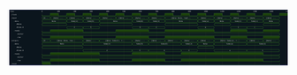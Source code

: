 

<p>
<svg viewBox="0 0 1700 340" xmlns="http://www.w3.org/2000/svg">
<defs>
<clipPath id="clip">
<rect height="340" width="1700" x="0" y="0"/>
</clipPath>
</defs>
<rect fill="#0B151D" height="340" stroke="darkblue" width="1700" x="0" y="0"/>
<line stroke="#333333" stroke-width="1" x1="200" x2="200" y1="0" y2="340"/>
<text clip-path="url(#clip)" dominant-baseline="middle" fill="#D4D4D4" font-family="monospace" font-size="10px" text-anchor="middle" x="200" y="10">
0
</text>
<line stroke="#333333" stroke-width="1" x1="300" x2="300" y1="0" y2="340"/>
<text clip-path="url(#clip)" dominant-baseline="middle" fill="#D4D4D4" font-family="monospace" font-size="10px" text-anchor="middle" x="300" y="10">
100
</text>
<line stroke="#333333" stroke-width="1" x1="400" x2="400" y1="0" y2="340"/>
<text clip-path="url(#clip)" dominant-baseline="middle" fill="#D4D4D4" font-family="monospace" font-size="10px" text-anchor="middle" x="400" y="10">
200
</text>
<line stroke="#333333" stroke-width="1" x1="500" x2="500" y1="0" y2="340"/>
<text clip-path="url(#clip)" dominant-baseline="middle" fill="#D4D4D4" font-family="monospace" font-size="10px" text-anchor="middle" x="500" y="10">
300
</text>
<line stroke="#333333" stroke-width="1" x1="600" x2="600" y1="0" y2="340"/>
<text clip-path="url(#clip)" dominant-baseline="middle" fill="#D4D4D4" font-family="monospace" font-size="10px" text-anchor="middle" x="600" y="10">
400
</text>
<line stroke="#333333" stroke-width="1" x1="700" x2="700" y1="0" y2="340"/>
<text clip-path="url(#clip)" dominant-baseline="middle" fill="#D4D4D4" font-family="monospace" font-size="10px" text-anchor="middle" x="700" y="10">
500
</text>
<line stroke="#333333" stroke-width="1" x1="800" x2="800" y1="0" y2="340"/>
<text clip-path="url(#clip)" dominant-baseline="middle" fill="#D4D4D4" font-family="monospace" font-size="10px" text-anchor="middle" x="800" y="10">
600
</text>
<line stroke="#333333" stroke-width="1" x1="900" x2="900" y1="0" y2="340"/>
<text clip-path="url(#clip)" dominant-baseline="middle" fill="#D4D4D4" font-family="monospace" font-size="10px" text-anchor="middle" x="900" y="10">
700
</text>
<line stroke="#333333" stroke-width="1" x1="1000" x2="1000" y1="0" y2="340"/>
<text clip-path="url(#clip)" dominant-baseline="middle" fill="#D4D4D4" font-family="monospace" font-size="10px" text-anchor="middle" x="1000" y="10">
800
</text>
<line stroke="#333333" stroke-width="1" x1="1100" x2="1100" y1="0" y2="340"/>
<text clip-path="url(#clip)" dominant-baseline="middle" fill="#D4D4D4" font-family="monospace" font-size="10px" text-anchor="middle" x="1100" y="10">
900
</text>
<line stroke="#333333" stroke-width="1" x1="1200" x2="1200" y1="0" y2="340"/>
<text clip-path="url(#clip)" dominant-baseline="middle" fill="#D4D4D4" font-family="monospace" font-size="10px" text-anchor="middle" x="1200" y="10">
1000
</text>
<line stroke="#333333" stroke-width="1" x1="1300" x2="1300" y1="0" y2="340"/>
<text clip-path="url(#clip)" dominant-baseline="middle" fill="#D4D4D4" font-family="monospace" font-size="10px" text-anchor="middle" x="1300" y="10">
1100
</text>
<line stroke="#333333" stroke-width="1" x1="1400" x2="1400" y1="0" y2="340"/>
<text clip-path="url(#clip)" dominant-baseline="middle" fill="#D4D4D4" font-family="monospace" font-size="10px" text-anchor="middle" x="1400" y="10">
1200
</text>
<line stroke="#333333" stroke-width="1" x1="1500" x2="1500" y1="0" y2="340"/>
<text clip-path="url(#clip)" dominant-baseline="middle" fill="#D4D4D4" font-family="monospace" font-size="10px" text-anchor="middle" x="1500" y="10">
1300
</text>
<line stroke="#333333" stroke-width="1" x1="1600" x2="1600" y1="0" y2="340"/>
<text clip-path="url(#clip)" dominant-baseline="middle" fill="#D4D4D4" font-family="monospace" font-size="10px" text-anchor="middle" x="1600" y="10">
1400
</text>
<line stroke="#333333" stroke-width="1" x1="1700" x2="1700" y1="0" y2="340"/>
<text clip-path="url(#clip)" dominant-baseline="middle" fill="#D4D4D4" font-family="monospace" font-size="10px" text-anchor="middle" x="1700" y="10">
1500
</text>
<text dominant-baseline="middle" fill="#D4D4D4" font-family="monospace" font-size="10px" text-anchor="start" x="3" y="10">
Time:
</text>
<text dominant-baseline="middle" fill="#D4D4D4" font-family="monospace" font-size="10px" text-anchor="start" x="3" xml:space="preserve" y="30">
.clock
<title>top.clock</title>
</text>
<path d="M 200 30 L 200 37 L 250 37 L 250 30" fill="none" stroke="#56C126" stroke-width="1"/>
<rect fill="#1C400C" height="14" stroke="none" width="48" x="251" y="23"/>
<path d="M 250 30 L 250 23 L 300 23 L 300 30" fill="none" stroke="#56C126" stroke-width="1"/>
<path d="M 300 30 L 300 37 L 350 37 L 350 30" fill="none" stroke="#56C126" stroke-width="1"/>
<rect fill="#1C400C" height="14" stroke="none" width="48" x="351" y="23"/>
<path d="M 350 30 L 350 23 L 400 23 L 400 30" fill="none" stroke="#56C126" stroke-width="1"/>
<path d="M 400 30 L 400 37 L 450 37 L 450 30" fill="none" stroke="#56C126" stroke-width="1"/>
<rect fill="#1C400C" height="14" stroke="none" width="48" x="451" y="23"/>
<path d="M 450 30 L 450 23 L 500 23 L 500 30" fill="none" stroke="#56C126" stroke-width="1"/>
<path d="M 500 30 L 500 37 L 550 37 L 550 30" fill="none" stroke="#56C126" stroke-width="1"/>
<rect fill="#1C400C" height="14" stroke="none" width="48" x="551" y="23"/>
<path d="M 550 30 L 550 23 L 600 23 L 600 30" fill="none" stroke="#56C126" stroke-width="1"/>
<path d="M 600 30 L 600 37 L 650 37 L 650 30" fill="none" stroke="#56C126" stroke-width="1"/>
<rect fill="#1C400C" height="14" stroke="none" width="48" x="651" y="23"/>
<path d="M 650 30 L 650 23 L 700 23 L 700 30" fill="none" stroke="#56C126" stroke-width="1"/>
<path d="M 700 30 L 700 37 L 750 37 L 750 30" fill="none" stroke="#56C126" stroke-width="1"/>
<rect fill="#1C400C" height="14" stroke="none" width="48" x="751" y="23"/>
<path d="M 750 30 L 750 23 L 800 23 L 800 30" fill="none" stroke="#56C126" stroke-width="1"/>
<path d="M 800 30 L 800 37 L 850 37 L 850 30" fill="none" stroke="#56C126" stroke-width="1"/>
<rect fill="#1C400C" height="14" stroke="none" width="48" x="851" y="23"/>
<path d="M 850 30 L 850 23 L 900 23 L 900 30" fill="none" stroke="#56C126" stroke-width="1"/>
<path d="M 900 30 L 900 37 L 950 37 L 950 30" fill="none" stroke="#56C126" stroke-width="1"/>
<rect fill="#1C400C" height="14" stroke="none" width="48" x="951" y="23"/>
<path d="M 950 30 L 950 23 L 1000 23 L 1000 30" fill="none" stroke="#56C126" stroke-width="1"/>
<path d="M 1000 30 L 1000 37 L 1050 37 L 1050 30" fill="none" stroke="#56C126" stroke-width="1"/>
<rect fill="#1C400C" height="14" stroke="none" width="48" x="1051" y="23"/>
<path d="M 1050 30 L 1050 23 L 1100 23 L 1100 30" fill="none" stroke="#56C126" stroke-width="1"/>
<path d="M 1100 30 L 1100 37 L 1150 37 L 1150 30" fill="none" stroke="#56C126" stroke-width="1"/>
<rect fill="#1C400C" height="14" stroke="none" width="48" x="1151" y="23"/>
<path d="M 1150 30 L 1150 23 L 1200 23 L 1200 30" fill="none" stroke="#56C126" stroke-width="1"/>
<path d="M 1200 30 L 1200 37 L 1250 37 L 1250 30" fill="none" stroke="#56C126" stroke-width="1"/>
<rect fill="#1C400C" height="14" stroke="none" width="48" x="1251" y="23"/>
<path d="M 1250 30 L 1250 23 L 1300 23 L 1300 30" fill="none" stroke="#56C126" stroke-width="1"/>
<path d="M 1300 30 L 1300 37 L 1350 37 L 1350 30" fill="none" stroke="#56C126" stroke-width="1"/>
<rect fill="#1C400C" height="14" stroke="none" width="48" x="1351" y="23"/>
<path d="M 1350 30 L 1350 23 L 1400 23 L 1400 30" fill="none" stroke="#56C126" stroke-width="1"/>
<path d="M 1400 30 L 1400 37 L 1450 37 L 1450 30" fill="none" stroke="#56C126" stroke-width="1"/>
<rect fill="#1C400C" height="14" stroke="none" width="48" x="1451" y="23"/>
<path d="M 1450 30 L 1450 23 L 1500 23 L 1500 30" fill="none" stroke="#56C126" stroke-width="1"/>
<path d="M 1500 30 L 1500 37 L 1550 37 L 1550 30" fill="none" stroke="#56C126" stroke-width="1"/>
<rect fill="#1C400C" height="14" stroke="none" width="48" x="1551" y="23"/>
<path d="M 1550 30 L 1550 23 L 1600 23 L 1600 30" fill="none" stroke="#56C126" stroke-width="1"/>
<path d="M 1600 30 L 1600 37 L 1650 37 L 1650 30" fill="none" stroke="#56C126" stroke-width="1"/>
<rect fill="#1C400C" height="14" stroke="none" width="48" x="1651" y="23"/>
<path d="M 1650 30 L 1650 23 L 1700 23 L 1700 30" fill="none" stroke="#56C126" stroke-width="1"/>
<text dominant-baseline="middle" fill="#D4D4D4" font-family="monospace" font-size="10px" text-anchor="start" x="3" xml:space="preserve" y="50">
.input
<title>top.input</title>
</text>
<path d="M 200 50 L 203 43 L 248 43 L 251 50 L 248 57 L 203 57 Z" fill="none" stroke="#56C126" stroke-width="1"/>
<text dominant-baseline="middle" fill="#D4D4D4" font-family="monospace" font-size="10px" text-anchor="middle" x="225" xml:space="preserve" y="50">
{d...
<title>{data: None, ready: {raw: 0}}</title>
</text>
<path d="M 251 50 L 254 43 L 348 43 L 351 50 L 348 57 L 254 57 Z" fill="none" stroke="#56C126" stroke-width="1"/>
<text dominant-baseline="middle" fill="#D4D4D4" font-family="monospace" font-size="10px" text-anchor="middle" x="301" xml:space="preserve" y="50">
{data: ...
<title>{data: None, ready: {raw: 1}}</title>
</text>
<path d="M 351 50 L 354 43 L 448 43 L 451 50 L 448 57 L 354 57 Z" fill="none" stroke="#56C126" stroke-width="1"/>
<text dominant-baseline="middle" fill="#D4D4D4" font-family="monospace" font-size="10px" text-anchor="middle" x="401" xml:space="preserve" y="50">
{data: ...
<title>{data: Some(2), ready: {raw: 1}}</title>
</text>
<path d="M 451 50 L 454 43 L 548 43 L 551 50 L 548 57 L 454 57 Z" fill="none" stroke="#56C126" stroke-width="1"/>
<text dominant-baseline="middle" fill="#D4D4D4" font-family="monospace" font-size="10px" text-anchor="middle" x="501" xml:space="preserve" y="50">
{data: ...
<title>{data: Some(5), ready: {raw: 0}}</title>
</text>
<path d="M 551 50 L 554 43 L 648 43 L 651 50 L 648 57 L 554 57 Z" fill="none" stroke="#56C126" stroke-width="1"/>
<text dominant-baseline="middle" fill="#D4D4D4" font-family="monospace" font-size="10px" text-anchor="middle" x="601" xml:space="preserve" y="50">
{data: ...
<title>{data: None, ready: {raw: 0}}</title>
</text>
<path d="M 651 50 L 654 43 L 748 43 L 751 50 L 748 57 L 654 57 Z" fill="none" stroke="#56C126" stroke-width="1"/>
<text dominant-baseline="middle" fill="#D4D4D4" font-family="monospace" font-size="10px" text-anchor="middle" x="701" xml:space="preserve" y="50">
{data: ...
<title>{data: None, ready: {raw: 1}}</title>
</text>
<path d="M 751 50 L 754 43 L 848 43 L 851 50 L 848 57 L 754 57 Z" fill="none" stroke="#56C126" stroke-width="1"/>
<text dominant-baseline="middle" fill="#D4D4D4" font-family="monospace" font-size="10px" text-anchor="middle" x="801" xml:space="preserve" y="50">
{data: ...
<title>{data: Some(6), ready: {raw: 1}}</title>
</text>
<path d="M 851 50 L 854 43 L 948 43 L 951 50 L 948 57 L 854 57 Z" fill="none" stroke="#56C126" stroke-width="1"/>
<text dominant-baseline="middle" fill="#D4D4D4" font-family="monospace" font-size="10px" text-anchor="middle" x="901" xml:space="preserve" y="50">
{data: ...
<title>{data: Some(2), ready: {raw: 0}}</title>
</text>
<path d="M 951 50 L 954 43 L 1148 43 L 1151 50 L 1148 57 L 954 57 Z" fill="none" stroke="#56C126" stroke-width="1"/>
<text dominant-baseline="middle" fill="#D4D4D4" font-family="monospace" font-size="10px" text-anchor="middle" x="1051" xml:space="preserve" y="50">
{data: None, read...
<title>{data: None, ready: {raw: 1}}</title>
</text>
<path d="M 1151 50 L 1154 43 L 1248 43 L 1251 50 L 1248 57 L 1154 57 Z" fill="none" stroke="#56C126" stroke-width="1"/>
<text dominant-baseline="middle" fill="#D4D4D4" font-family="monospace" font-size="10px" text-anchor="middle" x="1201" xml:space="preserve" y="50">
{data: ...
<title>{data: Some(a), ready: {raw: 1}}</title>
</text>
<path d="M 1251 50 L 1254 43 L 1348 43 L 1351 50 L 1348 57 L 1254 57 Z" fill="none" stroke="#56C126" stroke-width="1"/>
<text dominant-baseline="middle" fill="#D4D4D4" font-family="monospace" font-size="10px" text-anchor="middle" x="1301" xml:space="preserve" y="50">
{data: ...
<title>{data: None, ready: {raw: 0}}</title>
</text>
<path d="M 1351 50 L 1354 43 L 1448 43 L 1451 50 L 1448 57 L 1354 57 Z" fill="none" stroke="#56C126" stroke-width="1"/>
<text dominant-baseline="middle" fill="#D4D4D4" font-family="monospace" font-size="10px" text-anchor="middle" x="1401" xml:space="preserve" y="50">
{data: ...
<title>{data: Some(1), ready: {raw: 1}}</title>
</text>
<path d="M 1451 50 L 1454 43 L 1548 43 L 1551 50 L 1548 57 L 1454 57 Z" fill="none" stroke="#56C126" stroke-width="1"/>
<text dominant-baseline="middle" fill="#D4D4D4" font-family="monospace" font-size="10px" text-anchor="middle" x="1501" xml:space="preserve" y="50">
{data: ...
<title>{data: Some(c), ready: {raw: 0}}</title>
</text>
<path d="M 1551 50 L 1554 43 L 1648 43 L 1651 50 L 1648 57 L 1554 57 Z" fill="none" stroke="#56C126" stroke-width="1"/>
<text dominant-baseline="middle" fill="#D4D4D4" font-family="monospace" font-size="10px" text-anchor="middle" x="1601" xml:space="preserve" y="50">
{data: ...
<title>{data: None, ready: {raw: 1}}</title>
</text>
<text dominant-baseline="middle" fill="#D4D4D4" font-family="monospace" font-size="10px" text-anchor="start" x="3" xml:space="preserve" y="70">
   .data
<title>top.input.data</title>
</text>
<path d="M 200 70 L 203 63 L 348 63 L 351 70 L 348 77 L 203 77 Z" fill="none" stroke="#56C126" stroke-width="1"/>
<text dominant-baseline="middle" fill="#D4D4D4" font-family="monospace" font-size="10px" text-anchor="middle" x="275" xml:space="preserve" y="70">
None
<title>None</title>
</text>
<path d="M 351 70 L 354 63 L 448 63 L 451 70 L 448 77 L 354 77 Z" fill="none" stroke="#56C126" stroke-width="1"/>
<text dominant-baseline="middle" fill="#D4D4D4" font-family="monospace" font-size="10px" text-anchor="middle" x="401" xml:space="preserve" y="70">
Some(2)
<title>Some(2)</title>
</text>
<path d="M 451 70 L 454 63 L 548 63 L 551 70 L 548 77 L 454 77 Z" fill="none" stroke="#56C126" stroke-width="1"/>
<text dominant-baseline="middle" fill="#D4D4D4" font-family="monospace" font-size="10px" text-anchor="middle" x="501" xml:space="preserve" y="70">
Some(5)
<title>Some(5)</title>
</text>
<path d="M 551 70 L 554 63 L 748 63 L 751 70 L 748 77 L 554 77 Z" fill="none" stroke="#56C126" stroke-width="1"/>
<text dominant-baseline="middle" fill="#D4D4D4" font-family="monospace" font-size="10px" text-anchor="middle" x="651" xml:space="preserve" y="70">
None
<title>None</title>
</text>
<path d="M 751 70 L 754 63 L 848 63 L 851 70 L 848 77 L 754 77 Z" fill="none" stroke="#56C126" stroke-width="1"/>
<text dominant-baseline="middle" fill="#D4D4D4" font-family="monospace" font-size="10px" text-anchor="middle" x="801" xml:space="preserve" y="70">
Some(6)
<title>Some(6)</title>
</text>
<path d="M 851 70 L 854 63 L 948 63 L 951 70 L 948 77 L 854 77 Z" fill="none" stroke="#56C126" stroke-width="1"/>
<text dominant-baseline="middle" fill="#D4D4D4" font-family="monospace" font-size="10px" text-anchor="middle" x="901" xml:space="preserve" y="70">
Some(2)
<title>Some(2)</title>
</text>
<path d="M 951 70 L 954 63 L 1148 63 L 1151 70 L 1148 77 L 954 77 Z" fill="none" stroke="#56C126" stroke-width="1"/>
<text dominant-baseline="middle" fill="#D4D4D4" font-family="monospace" font-size="10px" text-anchor="middle" x="1051" xml:space="preserve" y="70">
None
<title>None</title>
</text>
<path d="M 1151 70 L 1154 63 L 1248 63 L 1251 70 L 1248 77 L 1154 77 Z" fill="none" stroke="#56C126" stroke-width="1"/>
<text dominant-baseline="middle" fill="#D4D4D4" font-family="monospace" font-size="10px" text-anchor="middle" x="1201" xml:space="preserve" y="70">
Some(a)
<title>Some(a)</title>
</text>
<path d="M 1251 70 L 1254 63 L 1348 63 L 1351 70 L 1348 77 L 1254 77 Z" fill="none" stroke="#56C126" stroke-width="1"/>
<text dominant-baseline="middle" fill="#D4D4D4" font-family="monospace" font-size="10px" text-anchor="middle" x="1301" xml:space="preserve" y="70">
None
<title>None</title>
</text>
<path d="M 1351 70 L 1354 63 L 1448 63 L 1451 70 L 1448 77 L 1354 77 Z" fill="none" stroke="#56C126" stroke-width="1"/>
<text dominant-baseline="middle" fill="#D4D4D4" font-family="monospace" font-size="10px" text-anchor="middle" x="1401" xml:space="preserve" y="70">
Some(1)
<title>Some(1)</title>
</text>
<path d="M 1451 70 L 1454 63 L 1548 63 L 1551 70 L 1548 77 L 1454 77 Z" fill="none" stroke="#56C126" stroke-width="1"/>
<text dominant-baseline="middle" fill="#D4D4D4" font-family="monospace" font-size="10px" text-anchor="middle" x="1501" xml:space="preserve" y="70">
Some(c)
<title>Some(c)</title>
</text>
<path d="M 1551 70 L 1554 63 L 1648 63 L 1651 70 L 1648 77 L 1554 77 Z" fill="none" stroke="#56C126" stroke-width="1"/>
<text dominant-baseline="middle" fill="#D4D4D4" font-family="monospace" font-size="10px" text-anchor="middle" x="1601" xml:space="preserve" y="70">
None
<title>None</title>
</text>
<text dominant-baseline="middle" fill="#D4D4D4" font-family="monospace" font-size="10px" text-anchor="start" x="3" xml:space="preserve" y="90">
      #None
<title>top.input.data#None</title>
</text>
<path d="M 200 90 L 203 83 L 348 83 L 351 90 L 348 97 L 203 97 Z" fill="none" stroke="#56C126" stroke-width="1"/>
<text dominant-baseline="middle" fill="#D4D4D4" font-family="monospace" font-size="10px" text-anchor="middle" x="275" xml:space="preserve" y="90">

<title></title>
</text>
<path d="M 551 90 L 554 83 L 748 83 L 751 90 L 748 97 L 554 97 Z" fill="none" stroke="#56C126" stroke-width="1"/>
<text dominant-baseline="middle" fill="#D4D4D4" font-family="monospace" font-size="10px" text-anchor="middle" x="651" xml:space="preserve" y="90">

<title></title>
</text>
<path d="M 951 90 L 954 83 L 1148 83 L 1151 90 L 1148 97 L 954 97 Z" fill="none" stroke="#56C126" stroke-width="1"/>
<text dominant-baseline="middle" fill="#D4D4D4" font-family="monospace" font-size="10px" text-anchor="middle" x="1051" xml:space="preserve" y="90">

<title></title>
</text>
<path d="M 1251 90 L 1254 83 L 1348 83 L 1351 90 L 1348 97 L 1254 97 Z" fill="none" stroke="#56C126" stroke-width="1"/>
<text dominant-baseline="middle" fill="#D4D4D4" font-family="monospace" font-size="10px" text-anchor="middle" x="1301" xml:space="preserve" y="90">

<title></title>
</text>
<path d="M 1551 90 L 1554 83 L 1648 83 L 1651 90 L 1648 97 L 1554 97 Z" fill="none" stroke="#56C126" stroke-width="1"/>
<text dominant-baseline="middle" fill="#D4D4D4" font-family="monospace" font-size="10px" text-anchor="middle" x="1601" xml:space="preserve" y="90">

<title></title>
</text>
<text dominant-baseline="middle" fill="#D4D4D4" font-family="monospace" font-size="10px" text-anchor="start" x="3" xml:space="preserve" y="110">
      #Some.0
<title>top.input.data#Some.0</title>
</text>
<path d="M 351 110 L 354 103 L 448 103 L 451 110 L 448 117 L 354 117 Z" fill="none" stroke="#56C126" stroke-width="1"/>
<text dominant-baseline="middle" fill="#D4D4D4" font-family="monospace" font-size="10px" text-anchor="middle" x="401" xml:space="preserve" y="110">
2
<title>2</title>
</text>
<path d="M 451 110 L 454 103 L 548 103 L 551 110 L 548 117 L 454 117 Z" fill="none" stroke="#56C126" stroke-width="1"/>
<text dominant-baseline="middle" fill="#D4D4D4" font-family="monospace" font-size="10px" text-anchor="middle" x="501" xml:space="preserve" y="110">
5
<title>5</title>
</text>
<path d="M 751 110 L 754 103 L 848 103 L 851 110 L 848 117 L 754 117 Z" fill="none" stroke="#56C126" stroke-width="1"/>
<text dominant-baseline="middle" fill="#D4D4D4" font-family="monospace" font-size="10px" text-anchor="middle" x="801" xml:space="preserve" y="110">
6
<title>6</title>
</text>
<path d="M 851 110 L 854 103 L 948 103 L 951 110 L 948 117 L 854 117 Z" fill="none" stroke="#56C126" stroke-width="1"/>
<text dominant-baseline="middle" fill="#D4D4D4" font-family="monospace" font-size="10px" text-anchor="middle" x="901" xml:space="preserve" y="110">
2
<title>2</title>
</text>
<path d="M 1151 110 L 1154 103 L 1248 103 L 1251 110 L 1248 117 L 1154 117 Z" fill="none" stroke="#56C126" stroke-width="1"/>
<text dominant-baseline="middle" fill="#D4D4D4" font-family="monospace" font-size="10px" text-anchor="middle" x="1201" xml:space="preserve" y="110">
a
<title>a</title>
</text>
<path d="M 1351 110 L 1354 103 L 1448 103 L 1451 110 L 1448 117 L 1354 117 Z" fill="none" stroke="#56C126" stroke-width="1"/>
<text dominant-baseline="middle" fill="#D4D4D4" font-family="monospace" font-size="10px" text-anchor="middle" x="1401" xml:space="preserve" y="110">
1
<title>1</title>
</text>
<path d="M 1451 110 L 1454 103 L 1548 103 L 1551 110 L 1548 117 L 1454 117 Z" fill="none" stroke="#56C126" stroke-width="1"/>
<text dominant-baseline="middle" fill="#D4D4D4" font-family="monospace" font-size="10px" text-anchor="middle" x="1501" xml:space="preserve" y="110">
c
<title>c</title>
</text>
<text dominant-baseline="middle" fill="#D4D4D4" font-family="monospace" font-size="10px" text-anchor="start" x="3" xml:space="preserve" y="130">
   .ready
<title>top.input.ready</title>
</text>
<path d="M 200 130 L 200 137 L 251 137 L 251 130" fill="none" stroke="#56C126" stroke-width="1"/>
<rect fill="#1C400C" height="14" stroke="none" width="198" x="252" y="123"/>
<path d="M 251 130 L 251 123 L 451 123 L 451 130" fill="none" stroke="#56C126" stroke-width="1"/>
<path d="M 451 130 L 451 137 L 651 137 L 651 130" fill="none" stroke="#56C126" stroke-width="1"/>
<rect fill="#1C400C" height="14" stroke="none" width="198" x="652" y="123"/>
<path d="M 651 130 L 651 123 L 851 123 L 851 130" fill="none" stroke="#56C126" stroke-width="1"/>
<path d="M 851 130 L 851 137 L 951 137 L 951 130" fill="none" stroke="#56C126" stroke-width="1"/>
<rect fill="#1C400C" height="14" stroke="none" width="298" x="952" y="123"/>
<path d="M 951 130 L 951 123 L 1251 123 L 1251 130" fill="none" stroke="#56C126" stroke-width="1"/>
<path d="M 1251 130 L 1251 137 L 1351 137 L 1351 130" fill="none" stroke="#56C126" stroke-width="1"/>
<rect fill="#1C400C" height="14" stroke="none" width="98" x="1352" y="123"/>
<path d="M 1351 130 L 1351 123 L 1451 123 L 1451 130" fill="none" stroke="#56C126" stroke-width="1"/>
<path d="M 1451 130 L 1451 137 L 1551 137 L 1551 130" fill="none" stroke="#56C126" stroke-width="1"/>
<rect fill="#1C400C" height="14" stroke="none" width="98" x="1552" y="123"/>
<path d="M 1551 130 L 1551 123 L 1651 123 L 1651 130" fill="none" stroke="#56C126" stroke-width="1"/>
<text dominant-baseline="middle" fill="#D4D4D4" font-family="monospace" font-size="10px" text-anchor="start" x="3" xml:space="preserve" y="150">
      .marker
<title>top.input.ready.marker</title>
</text>
<path d="M 200 150 L 203 143 L 1648 143 L 1651 150 L 1648 157 L 203 157 Z" fill="none" stroke="#56C126" stroke-width="1"/>
<text dominant-baseline="middle" fill="#D4D4D4" font-family="monospace" font-size="10px" text-anchor="middle" x="925" xml:space="preserve" y="150">

<title></title>
</text>
<text dominant-baseline="middle" fill="#D4D4D4" font-family="monospace" font-size="10px" text-anchor="start" x="3" xml:space="preserve" y="170">
      .raw
<title>top.input.ready.raw</title>
</text>
<path d="M 200 170 L 200 177 L 251 177 L 251 170" fill="none" stroke="#56C126" stroke-width="1"/>
<rect fill="#1C400C" height="14" stroke="none" width="198" x="252" y="163"/>
<path d="M 251 170 L 251 163 L 451 163 L 451 170" fill="none" stroke="#56C126" stroke-width="1"/>
<path d="M 451 170 L 451 177 L 651 177 L 651 170" fill="none" stroke="#56C126" stroke-width="1"/>
<rect fill="#1C400C" height="14" stroke="none" width="198" x="652" y="163"/>
<path d="M 651 170 L 651 163 L 851 163 L 851 170" fill="none" stroke="#56C126" stroke-width="1"/>
<path d="M 851 170 L 851 177 L 951 177 L 951 170" fill="none" stroke="#56C126" stroke-width="1"/>
<rect fill="#1C400C" height="14" stroke="none" width="298" x="952" y="163"/>
<path d="M 951 170 L 951 163 L 1251 163 L 1251 170" fill="none" stroke="#56C126" stroke-width="1"/>
<path d="M 1251 170 L 1251 177 L 1351 177 L 1351 170" fill="none" stroke="#56C126" stroke-width="1"/>
<rect fill="#1C400C" height="14" stroke="none" width="98" x="1352" y="163"/>
<path d="M 1351 170 L 1351 163 L 1451 163 L 1451 170" fill="none" stroke="#56C126" stroke-width="1"/>
<path d="M 1451 170 L 1451 177 L 1551 177 L 1551 170" fill="none" stroke="#56C126" stroke-width="1"/>
<rect fill="#1C400C" height="14" stroke="none" width="98" x="1552" y="163"/>
<path d="M 1551 170 L 1551 163 L 1651 163 L 1651 170" fill="none" stroke="#56C126" stroke-width="1"/>
<text dominant-baseline="middle" fill="#D4D4D4" font-family="monospace" font-size="10px" text-anchor="start" x="3" xml:space="preserve" y="190">
.outputs
<title>top.outputs</title>
</text>
<path d="M 200 190 L 203 183 L 248 183 L 251 190 L 248 197 L 203 197 Z" fill="none" stroke="#56C126" stroke-width="1"/>
<text dominant-baseline="middle" fill="#D4D4D4" font-family="monospace" font-size="10px" text-anchor="middle" x="225" xml:space="preserve" y="190">
{d...
<title>{data: None, ready: {raw: 0}}</title>
</text>
<path d="M 251 190 L 254 183 L 447 183 L 450 190 L 447 197 L 254 197 Z" fill="none" stroke="#56C126" stroke-width="1"/>
<text dominant-baseline="middle" fill="#D4D4D4" font-family="monospace" font-size="10px" text-anchor="middle" x="350" xml:space="preserve" y="190">
{data: None, rea...
<title>{data: None, ready: {raw: 1}}</title>
</text>
<path d="M 450 190 L 453 183 L 547 183 L 550 190 L 547 197 L 453 197 Z" fill="none" stroke="#56C126" stroke-width="1"/>
<text dominant-baseline="middle" fill="#D4D4D4" font-family="monospace" font-size="10px" text-anchor="middle" x="500" xml:space="preserve" y="190">
{data: ...
<title>{data: Some(2), ready: {raw: 1}}</title>
</text>
<path d="M 550 190 L 553 183 L 747 183 L 750 190 L 747 197 L 553 197 Z" fill="none" stroke="#56C126" stroke-width="1"/>
<text dominant-baseline="middle" fill="#D4D4D4" font-family="monospace" font-size="10px" text-anchor="middle" x="650" xml:space="preserve" y="190">
{data: Some(2), r...
<title>{data: Some(2), ready: {raw: 0}}</title>
</text>
<path d="M 750 190 L 753 183 L 847 183 L 850 190 L 847 197 L 753 197 Z" fill="none" stroke="#56C126" stroke-width="1"/>
<text dominant-baseline="middle" fill="#D4D4D4" font-family="monospace" font-size="10px" text-anchor="middle" x="800" xml:space="preserve" y="190">
{data: ...
<title>{data: Some(5), ready: {raw: 1}}</title>
</text>
<path d="M 850 190 L 853 183 L 947 183 L 950 190 L 947 197 L 853 197 Z" fill="none" stroke="#56C126" stroke-width="1"/>
<text dominant-baseline="middle" fill="#D4D4D4" font-family="monospace" font-size="10px" text-anchor="middle" x="900" xml:space="preserve" y="190">
{data: ...
<title>{data: Some(6), ready: {raw: 1}}</title>
</text>
<path d="M 950 190 L 953 183 L 1047 183 L 1050 190 L 1047 197 L 953 197 Z" fill="none" stroke="#56C126" stroke-width="1"/>
<text dominant-baseline="middle" fill="#D4D4D4" font-family="monospace" font-size="10px" text-anchor="middle" x="1000" xml:space="preserve" y="190">
{data: ...
<title>{data: Some(6), ready: {raw: 0}}</title>
</text>
<path d="M 1050 190 L 1053 183 L 1147 183 L 1150 190 L 1147 197 L 1053 197 Z" fill="none" stroke="#56C126" stroke-width="1"/>
<text dominant-baseline="middle" fill="#D4D4D4" font-family="monospace" font-size="10px" text-anchor="middle" x="1100" xml:space="preserve" y="190">
{data: ...
<title>{data: Some(2), ready: {raw: 1}}</title>
</text>
<path d="M 1150 190 L 1153 183 L 1247 183 L 1250 190 L 1247 197 L 1153 197 Z" fill="none" stroke="#56C126" stroke-width="1"/>
<text dominant-baseline="middle" fill="#D4D4D4" font-family="monospace" font-size="10px" text-anchor="middle" x="1200" xml:space="preserve" y="190">
{data: ...
<title>{data: None, ready: {raw: 1}}</title>
</text>
<path d="M 1250 190 L 1253 183 L 1447 183 L 1450 190 L 1447 197 L 1253 197 Z" fill="none" stroke="#56C126" stroke-width="1"/>
<text dominant-baseline="middle" fill="#D4D4D4" font-family="monospace" font-size="10px" text-anchor="middle" x="1350" xml:space="preserve" y="190">
{data: Some(a), r...
<title>{data: Some(a), ready: {raw: 1}}</title>
</text>
<path d="M 1450 190 L 1453 183 L 1547 183 L 1550 190 L 1547 197 L 1453 197 Z" fill="none" stroke="#56C126" stroke-width="1"/>
<text dominant-baseline="middle" fill="#D4D4D4" font-family="monospace" font-size="10px" text-anchor="middle" x="1500" xml:space="preserve" y="190">
{data: ...
<title>{data: Some(1), ready: {raw: 1}}</title>
</text>
<path d="M 1550 190 L 1553 183 L 1647 183 L 1650 190 L 1647 197 L 1553 197 Z" fill="none" stroke="#56C126" stroke-width="1"/>
<text dominant-baseline="middle" fill="#D4D4D4" font-family="monospace" font-size="10px" text-anchor="middle" x="1600" xml:space="preserve" y="190">
{data: ...
<title>{data: Some(1), ready: {raw: 0}}</title>
</text>
<text dominant-baseline="middle" fill="#D4D4D4" font-family="monospace" font-size="10px" text-anchor="start" x="3" xml:space="preserve" y="210">
   .data
<title>top.outputs.data</title>
</text>
<path d="M 200 210 L 203 203 L 447 203 L 450 210 L 447 217 L 203 217 Z" fill="none" stroke="#56C126" stroke-width="1"/>
<text dominant-baseline="middle" fill="#D4D4D4" font-family="monospace" font-size="10px" text-anchor="middle" x="325" xml:space="preserve" y="210">
None
<title>None</title>
</text>
<path d="M 450 210 L 453 203 L 747 203 L 750 210 L 747 217 L 453 217 Z" fill="none" stroke="#56C126" stroke-width="1"/>
<text dominant-baseline="middle" fill="#D4D4D4" font-family="monospace" font-size="10px" text-anchor="middle" x="600" xml:space="preserve" y="210">
Some(2)
<title>Some(2)</title>
</text>
<path d="M 750 210 L 753 203 L 847 203 L 850 210 L 847 217 L 753 217 Z" fill="none" stroke="#56C126" stroke-width="1"/>
<text dominant-baseline="middle" fill="#D4D4D4" font-family="monospace" font-size="10px" text-anchor="middle" x="800" xml:space="preserve" y="210">
Some(5)
<title>Some(5)</title>
</text>
<path d="M 850 210 L 853 203 L 1047 203 L 1050 210 L 1047 217 L 853 217 Z" fill="none" stroke="#56C126" stroke-width="1"/>
<text dominant-baseline="middle" fill="#D4D4D4" font-family="monospace" font-size="10px" text-anchor="middle" x="950" xml:space="preserve" y="210">
Some(6)
<title>Some(6)</title>
</text>
<path d="M 1050 210 L 1053 203 L 1147 203 L 1150 210 L 1147 217 L 1053 217 Z" fill="none" stroke="#56C126" stroke-width="1"/>
<text dominant-baseline="middle" fill="#D4D4D4" font-family="monospace" font-size="10px" text-anchor="middle" x="1100" xml:space="preserve" y="210">
Some(2)
<title>Some(2)</title>
</text>
<path d="M 1150 210 L 1153 203 L 1247 203 L 1250 210 L 1247 217 L 1153 217 Z" fill="none" stroke="#56C126" stroke-width="1"/>
<text dominant-baseline="middle" fill="#D4D4D4" font-family="monospace" font-size="10px" text-anchor="middle" x="1200" xml:space="preserve" y="210">
None
<title>None</title>
</text>
<path d="M 1250 210 L 1253 203 L 1447 203 L 1450 210 L 1447 217 L 1253 217 Z" fill="none" stroke="#56C126" stroke-width="1"/>
<text dominant-baseline="middle" fill="#D4D4D4" font-family="monospace" font-size="10px" text-anchor="middle" x="1350" xml:space="preserve" y="210">
Some(a)
<title>Some(a)</title>
</text>
<path d="M 1450 210 L 1453 203 L 1647 203 L 1650 210 L 1647 217 L 1453 217 Z" fill="none" stroke="#56C126" stroke-width="1"/>
<text dominant-baseline="middle" fill="#D4D4D4" font-family="monospace" font-size="10px" text-anchor="middle" x="1550" xml:space="preserve" y="210">
Some(1)
<title>Some(1)</title>
</text>
<text dominant-baseline="middle" fill="#D4D4D4" font-family="monospace" font-size="10px" text-anchor="start" x="3" xml:space="preserve" y="230">
      #None
<title>top.outputs.data#None</title>
</text>
<path d="M 200 230 L 203 223 L 447 223 L 450 230 L 447 237 L 203 237 Z" fill="none" stroke="#56C126" stroke-width="1"/>
<text dominant-baseline="middle" fill="#D4D4D4" font-family="monospace" font-size="10px" text-anchor="middle" x="325" xml:space="preserve" y="230">

<title></title>
</text>
<path d="M 1150 230 L 1153 223 L 1247 223 L 1250 230 L 1247 237 L 1153 237 Z" fill="none" stroke="#56C126" stroke-width="1"/>
<text dominant-baseline="middle" fill="#D4D4D4" font-family="monospace" font-size="10px" text-anchor="middle" x="1200" xml:space="preserve" y="230">

<title></title>
</text>
<text dominant-baseline="middle" fill="#D4D4D4" font-family="monospace" font-size="10px" text-anchor="start" x="3" xml:space="preserve" y="250">
      #Some.0
<title>top.outputs.data#Some.0</title>
</text>
<path d="M 450 250 L 453 243 L 747 243 L 750 250 L 747 257 L 453 257 Z" fill="none" stroke="#56C126" stroke-width="1"/>
<text dominant-baseline="middle" fill="#D4D4D4" font-family="monospace" font-size="10px" text-anchor="middle" x="600" xml:space="preserve" y="250">
2
<title>2</title>
</text>
<path d="M 750 250 L 753 243 L 847 243 L 850 250 L 847 257 L 753 257 Z" fill="none" stroke="#56C126" stroke-width="1"/>
<text dominant-baseline="middle" fill="#D4D4D4" font-family="monospace" font-size="10px" text-anchor="middle" x="800" xml:space="preserve" y="250">
5
<title>5</title>
</text>
<path d="M 850 250 L 853 243 L 1047 243 L 1050 250 L 1047 257 L 853 257 Z" fill="none" stroke="#56C126" stroke-width="1"/>
<text dominant-baseline="middle" fill="#D4D4D4" font-family="monospace" font-size="10px" text-anchor="middle" x="950" xml:space="preserve" y="250">
6
<title>6</title>
</text>
<path d="M 1050 250 L 1053 243 L 1147 243 L 1150 250 L 1147 257 L 1053 257 Z" fill="none" stroke="#56C126" stroke-width="1"/>
<text dominant-baseline="middle" fill="#D4D4D4" font-family="monospace" font-size="10px" text-anchor="middle" x="1100" xml:space="preserve" y="250">
2
<title>2</title>
</text>
<path d="M 1250 250 L 1253 243 L 1447 243 L 1450 250 L 1447 257 L 1253 257 Z" fill="none" stroke="#56C126" stroke-width="1"/>
<text dominant-baseline="middle" fill="#D4D4D4" font-family="monospace" font-size="10px" text-anchor="middle" x="1350" xml:space="preserve" y="250">
a
<title>a</title>
</text>
<path d="M 1450 250 L 1453 243 L 1647 243 L 1650 250 L 1647 257 L 1453 257 Z" fill="none" stroke="#56C126" stroke-width="1"/>
<text dominant-baseline="middle" fill="#D4D4D4" font-family="monospace" font-size="10px" text-anchor="middle" x="1550" xml:space="preserve" y="250">
1
<title>1</title>
</text>
<text dominant-baseline="middle" fill="#D4D4D4" font-family="monospace" font-size="10px" text-anchor="start" x="3" xml:space="preserve" y="270">
   .ready
<title>top.outputs.ready</title>
</text>
<path d="M 200 270 L 200 277 L 251 277 L 251 270" fill="none" stroke="#56C126" stroke-width="1"/>
<rect fill="#1C400C" height="14" stroke="none" width="297" x="252" y="263"/>
<path d="M 251 270 L 251 263 L 550 263 L 550 270" fill="none" stroke="#56C126" stroke-width="1"/>
<path d="M 550 270 L 550 277 L 750 277 L 750 270" fill="none" stroke="#56C126" stroke-width="1"/>
<rect fill="#1C400C" height="14" stroke="none" width="198" x="751" y="263"/>
<path d="M 750 270 L 750 263 L 950 263 L 950 270" fill="none" stroke="#56C126" stroke-width="1"/>
<path d="M 950 270 L 950 277 L 1050 277 L 1050 270" fill="none" stroke="#56C126" stroke-width="1"/>
<rect fill="#1C400C" height="14" stroke="none" width="498" x="1051" y="263"/>
<path d="M 1050 270 L 1050 263 L 1550 263 L 1550 270" fill="none" stroke="#56C126" stroke-width="1"/>
<path d="M 1550 270 L 1550 277 L 1650 277 L 1650 270" fill="none" stroke="#56C126" stroke-width="1"/>
<text dominant-baseline="middle" fill="#D4D4D4" font-family="monospace" font-size="10px" text-anchor="start" x="3" xml:space="preserve" y="290">
      .marker
<title>top.outputs.ready.marker</title>
</text>
<path d="M 200 290 L 203 283 L 1648 283 L 1651 290 L 1648 297 L 203 297 Z" fill="none" stroke="#56C126" stroke-width="1"/>
<text dominant-baseline="middle" fill="#D4D4D4" font-family="monospace" font-size="10px" text-anchor="middle" x="925" xml:space="preserve" y="290">

<title></title>
</text>
<text dominant-baseline="middle" fill="#D4D4D4" font-family="monospace" font-size="10px" text-anchor="start" x="3" xml:space="preserve" y="310">
      .raw
<title>top.outputs.ready.raw</title>
</text>
<path d="M 200 310 L 200 317 L 251 317 L 251 310" fill="none" stroke="#56C126" stroke-width="1"/>
<rect fill="#1C400C" height="14" stroke="none" width="297" x="252" y="303"/>
<path d="M 251 310 L 251 303 L 550 303 L 550 310" fill="none" stroke="#56C126" stroke-width="1"/>
<path d="M 550 310 L 550 317 L 750 317 L 750 310" fill="none" stroke="#56C126" stroke-width="1"/>
<rect fill="#1C400C" height="14" stroke="none" width="198" x="751" y="303"/>
<path d="M 750 310 L 750 303 L 950 303 L 950 310" fill="none" stroke="#56C126" stroke-width="1"/>
<path d="M 950 310 L 950 317 L 1050 317 L 1050 310" fill="none" stroke="#56C126" stroke-width="1"/>
<rect fill="#1C400C" height="14" stroke="none" width="498" x="1051" y="303"/>
<path d="M 1050 310 L 1050 303 L 1550 303 L 1550 310" fill="none" stroke="#56C126" stroke-width="1"/>
<path d="M 1550 310 L 1550 317 L 1650 317 L 1650 310" fill="none" stroke="#56C126" stroke-width="1"/>
<text dominant-baseline="middle" fill="#D4D4D4" font-family="monospace" font-size="10px" text-anchor="start" x="3" xml:space="preserve" y="330">
.reset
<title>top.reset</title>
</text>
<rect fill="#1C400C" height="14" stroke="none" width="49" x="201" y="323"/>
<path d="M 200 330 L 200 323 L 251 323 L 251 330" fill="none" stroke="#56C126" stroke-width="1"/>
<path d="M 251 330 L 251 337 L 1651 337 L 1651 330" fill="none" stroke="#56C126" stroke-width="1"/>
</svg>
</p>